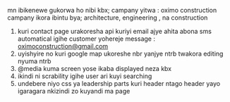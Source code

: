 mn ibikenewe gukorwa ho nibi kbx; 
campany yitwa : oximo construction campany
ikora ibintu bya; architecture, engineering , na construction
1. kuri contact page urakoresha api kuriyi email ajye ahita abona sms automatical igihe customer yohereje message : oximoconstruction@gmail.com
2. uyishyire no kuri google map ukoreshe nbr yanjye ntrb twakora editing nyuma ntrb
3. @media kuma screen yose ikaba displayed neza kbx
4. ikindi ni scrability igihe user ari kuyi searching
5. undebere niyo css ya leadership parts kuri header ntago  header yayo igaragara nkizindi zo kuyandi ma page
   
   
